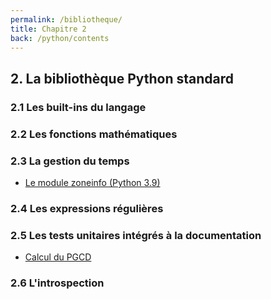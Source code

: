 ```yaml
---
permalink: /bibliotheque/
title: Chapitre 2
back: /python/contents
---
```


## 2. La bibliothèque Python standard

### 2.1 Les built-ins du langage

### 2.2 Les fonctions mathématiques

### 2.3 La gestion du temps

- [Le module zoneinfo (Python 3.9)](timezones)

### 2.4 Les expressions régulières

### 2.5 Les tests unitaires intégrés à la documentation

- [Calcul du PGCD](pgcd)

### 2.6 L'introspection